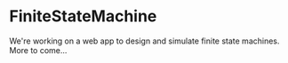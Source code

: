 # FiniteStateMachine
We're working on a web app to design and simulate finite state machines. 
More to come...

